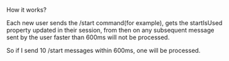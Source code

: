 How it works?

Each new user sends the /start command(for example), gets the startIsUsed property updated in their session, from then on any subsequent message sent by the user faster than 600ms will not be processed.

So if I send 10 /start messages within 600ms, one will be processed.
